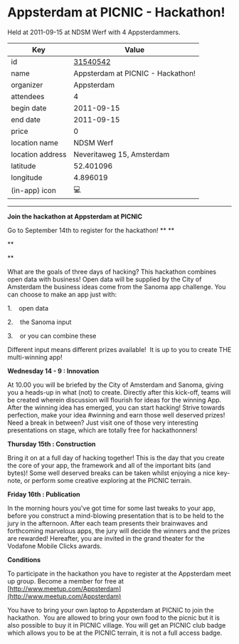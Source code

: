 # Appsterdam at PICNIC - Hackathon!
Held at 2011-09-15 at NDSM Werf with 4 Appsterdammers.
        
|Key|Value
|---|---|
|id|[31540542](https://www.meetup.com/appsterdam/events/31540542/)|
|name|Appsterdam at PICNIC - Hackathon!|
|organizer|Appsterdam|
|attendees|4|
|begin date|2011-09-15|
|end date|2011-09-15|
|price|0|
|location name|NDSM Werf|
|location address|Neveritaweg 15, Amsterdam|
|latitude|52.401096|
|longitude|4.896019|
|(in-app) icon|💻|

---

**Join the hackathon at Appsterdam at PICNIC**

Go to September 14th to register for the hackathon! ** **

**

**

What are the goals of three days of hacking? This hackathon combines open data with business! Open data will be supplied by the City of Amsterdam the business ideas come from the Sanoma app challenge. You can choose to make an app just with:

1.    open data

2.    the Sanoma input

3.    or you can combine these

Different input means different prizes available!  It is up to you to create THE multi-winning app!

**Wednesday 14 - 9 : Innovation**

At 10.00 you will be briefed by the City of Amsterdam and Sanoma, giving you a heads-up in what (not) to create. Directly after this kick-off, teams will be created wherein discussion will flourish for ideas for the winning App. After the winning idea has emerged, you can start hacking! Strive towards perfection, make your idea #winning and earn those well deserved prizes! Need a break in between? Just visit one of those very interesting presentations on stage, which are totally free for hackathonners!

**Thursday 15th : Construction**

Bring it on at a full day of hacking together! This is the day that you create the core of your app, the framework and all of the important bits (and bytes)! Some well deserved breaks can be taken whilst enjoying a nice key-note, or perform some creative exploring at the PICNIC terrain.

**Friday 16th : Publication**

In the morning hours you've got time for some last tweaks to your app, before you construct a mind-blowing presentation that is to be held to the jury in the afternoon. After each team presents their brainwaves and forthcoming marvelous apps, the jury will decide the winners and the prizes are rewarded! Hereafter, you are invited in the grand theater for the Vodafone Mobile Clicks awards.

**Conditions**

To participate in the hackathon you have to register at the Appsterdam meet up group. Become a member for free at [http://www.meetup.com/Appsterdam](http://www.meetup.com/Appsterdam)

You have to bring your own laptop to Appsterdam at PICNIC to join the hackathon.  You are allowed to bring your own food to the picnic but it is also possible to buy it in PICNIC village. You will get an PICNIC club badge which allows you to be at the PICNIC terrain, it is not a full access badge.


